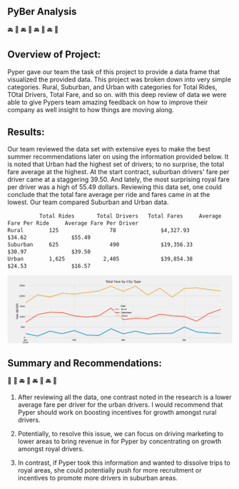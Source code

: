  ## PyBer Analysis ## 
:oncoming_automobile: :red_car: :oncoming_automobile: :red_car: :oncoming_automobile: :red_car: :oncoming_automobile: :red_car:

## Overview of Project:

Pyper gave our team the task of this project to provide a data frame that visualized the provided data. This project was broken down into very simple categories. Rural, Suburban, and Urban with categories for Total Rides, TOtal Drivers, Total Fare, and so on. with this deep review of data we were able to give Pypers team amazing feedback on how to improve their company as well insight to how things are moving along. 

## Results: 



Our team reviewed the data set with extensive eyes to make the best summer recommendations later on using the information provided below. It is noted that Urban had the highest set of drivers; to no surprise, the total fare average at the highest. At the start contract, suburban drivers' fare per driver came at a staggering 39.50. And lately, the most surprising royal fare per driver was a high of 55.49 dollars. Reviewing this data set, one could conclude that the total fare average per ride and fares came in at the lowest. Our team compared Suburban and Urban data. 

```
          Total Rides	    Total Drivers	Total Fares	    Average Fare Per Ride	  Average Fare Per Driver
Rural	     125	            78	            $4,327.93	            $34.62              $55.49
Suburban     625	            490	            $19,356.33	            $30.97	            $39.50
Urban	     1,625	          2,405	            $39,854.38	            $24.53	            $16.57
```

![Line Graph](https://github.com/Ev9784/PyBer-Analysis/blob/main/PyBer_fare_summary.png?raw=true)

 ## Summary and Recommendations:
 :red_car: :blue_car: :oncoming_automobile: :red_car: :oncoming_automobile: :red_car: :oncoming_automobile: :red_car:

1. After reviewing all the data, one contrast noted in the research is a lower average fare per driver for the urban drivers. I  would recommend that Pyper should work on boosting incentives for growth amongst rural drivers.

2. Potentially, to resolve this issue, we can focus on driving marketing to lower areas to bring revenue in for Pyper by concentrating on growth amongst royal drivers.

3. In contrast, if Pyper took this information and wanted to dissolve trips to royal areas, she could potentially push for more recruitment or incentives to promote more drivers in suburban areas. 
